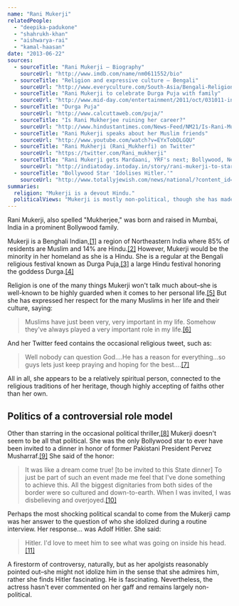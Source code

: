 ```yaml
---
name: "Rani Mukerji"
relatedPeople:
  - "deepika-padukone"
  - "shahrukh-khan"
  - "aishwarya-rai"
  - "kamal-haasan"
date: "2013-06-22"
sources:
  - sourceTitle: "Rani Mukerji – Biography"
    sourceUrl: "http://www.imdb.com/name/nm0611552/bio"
  - sourceTitle: "Religion and expressive culture – Bengali"
    sourceUrl: "http://www.everyculture.com/South-Asia/Bengali-Religion-and-Expressive-Culture.html"
  - sourceTitle: "Rani Mukerji to celebrate Durga Puja with family"
    sourceUrl: "http://www.mid-day.com/entertainment/2011/oct/031011-informer-5.htm"
  - sourceTitle: "Durga Puja"
    sourceUrl: "http://www.calcuttaweb.com/puja/"
  - sourceTitle: "Is Rani Mukherjee ruining her career?"
    sourceUrl: "http://www.hindustantimes.com/News-Feed/NM21/Is-Rani-Mukherjee-ruining-her-career/Article1-197112.aspx"
  - sourceTitle: "Rani Mukerji speaks about her Muslim friends"
    sourceUrl: "http://www.youtube.com/watch?v=EYxTobDLGQU"
  - sourceTitle: "Rani Mukherji (Rani_Mukherfi) on Twitter"
    sourceUrl: "https://twitter.com/Rani_mukherji"
  - sourceTitle: "Rani Mukerji gets Mardaani, YRF's next; Bollywood, News"
    sourceUrl: "http://indiatoday.intoday.in/story/rani-mukerji-to-star-in-yrfs-next-mardaani/1/261597.html"
  - sourceTitle: "Bollywood Star 'Idolises Hitler.'"
    sourceUrl: "http://www.totallyjewish.com/news/national/?content_id=1014"
summaries:
  religion: "Mukerji is a devout Hindu."
  politicalViews: "Mukerji is mostly non-political, though she has made the occasional political gaff and has caught the attention of foreign dignitaries."
---
```


Rani Mukerji, also spelled "Mukherjee," was born and raised in Mumbai, India in a prominent Bollywood family.

Mukerji is a Benghali Indian,<a class="source-citation" href="#http%3A%2F%2Fwww.imdb.com%2Fname%2Fnm0611552%2Fbio" title="Rani Mukerji – Biography">[1]</a> a region of Northeastern India where 85% of residents are Muslim and 14% are Hindu.<a class="source-citation" href="#http%3A%2F%2Fwww.everyculture.com%2FSouth-Asia%2FBengali-Religion-and-Expressive-Culture.html" title="Religion and expressive culture – Bengali">[2]</a> However, Mukerji would be the minority in her homeland as she is a Hindu. She is a regular at the Bengali religious festival known as Durga Puja,<a class="source-citation" href="#http%3A%2F%2Fwww.mid-day.com%2Fentertainment%2F2011%2Foct%2F031011-informer-5.htm" title="Rani Mukerji to celebrate Durga Puja with family">[3]</a> a large Hindu festival honoring the goddess Durga.<a class="source-citation" href="#http%3A%2F%2Fwww.calcuttaweb.com%2Fpuja%2F" title="Durga Puja">[4]</a>

Religion is one of the many things Mukerji won't talk much about–she is well-known to be highly guarded when it comes to her personal life.<a class="source-citation" href="#http%3A%2F%2Fwww.hindustantimes.com%2FNews-Feed%2FNM21%2FIs-Rani-Mukherjee-ruining-her-career%2FArticle1-197112.aspx" title="Is Rani Mukherjee ruining her career?">[5]</a> But she has expressed her respect for the many Muslims in her life and their culture, saying:

>Muslims have just been very, very important in my life. Somehow they've always played a very important role in my life.<a class="source-citation" href="#http%3A%2F%2Fwww.youtube.com%2Fwatch%3Fv%3DEYxTobDLGQU" title="Rani Mukerji speaks about her Muslim friends">[6]</a>

And her Twitter feed contains the occasional religious tweet, such as:

>Well nobody can question God….He has a reason for everything…so guys lets just keep praying and hoping for the best….<a class="source-citation" href="#https%3A%2F%2Ftwitter.com%2FRani_mukherji" title="Rani Mukherji (Rani_Mukherfi) on Twitter">[7]</a>

All in all, she appears to be a relatively spiritual person, connected to the religious traditions of her heritage, though highly accepting of faiths other than her own.


## Politics of a controversial role model

Other than starring in the occasional political thriller,<a class="source-citation" href="#http%3A%2F%2Findiatoday.intoday.in%2Fstory%2Frani-mukerji-to-star-in-yrfs-next-mardaani%2F1%2F261597.html" title="Rani Mukerji gets Mardaani, YRF&apos;s next; Bollywood, News">[8]</a> Mukerji doesn't seem to be all that political. She was the only Bollywood star to ever have been invited to a dinner in honor of former Pakistani President Pervez Musharraf.<a class="source-citation" href="#http%3A%2F%2Fwww.imdb.com%2Fname%2Fnm0611552%2Fbio" title="Rani Mukerji – Biography">[9]</a> She said of the honor:

>It was like a dream come true! [to be invited to this State dinner] To just be part of such an event made me feel that I've done something to achieve this. All the biggest dignitaries from both sides of the border were so cultured and down-to-earth. When I was invited, I was disbelieving and overjoyed.<a class="source-citation" href="#http%3A%2F%2Fwww.imdb.com%2Fname%2Fnm0611552%2Fbio" title="Rani Mukerji – Biography">[10]</a>

Perhaps the most shocking political scandal to come from the Mukerji camp was her answer to the question of who she idolized during a routine interview. Her response… was Adolf Hitler. She said:

>Hitler. I'd love to meet him to see what was going on inside his head.<a class="source-citation" href="#http%3A%2F%2Fwww.totallyjewish.com%2Fnews%2Fnational%2F%3Fcontent_id%3D1014" title="Bollywood Star &apos;Idolises Hitler.&apos;">[11]</a>

A firestorm of controversy, naturally, but as her apolgists reasonably pointed out–she might not idolize him in the sense that she admires him, rather she finds Hitler fascinating. He is fascinating. Nevertheless, the actress hasn't ever commented on her gaff and remains largely non-political.